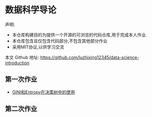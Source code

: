 # 数据科学导论

声明:

- 本仓库构建目的为提供一个开源的可浏览的代码仓库,用于完成本人作业.
- 本仓库包含且仅包含代码部分,不包含其他部分作业
- 采用MIT协议,以供学习交流

本文 Github 地址: https://github.com/luzhixing12345/data-science-introduction

## 第一次作业

- [GINI和Entropy在决策树中的使用](homework-1/README.md)

## 第二次作业